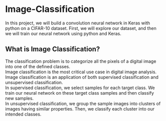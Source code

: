 # Image-Classification

In this project, we will build a convolution neural network in Keras with python on a CIFAR-10 dataset. First, we will explore our dataset, and then we will train our neural network using python and Keras.

## What is Image Classification?
The classification problem is to categorize all the pixels of a digital image into one of the defined classes.  
Image classification is the most critical use case in digital image analysis.  
Image classification is an application of both supervised classification and unsupervised classification.  
In supervised classification, we select samples for each target class. We train our neural network on these target class samples and then classify new samples.  
In unsupervised classification, we group the sample images into clusters of images having similar properties. Then, we classify each cluster into our intended classes.  

